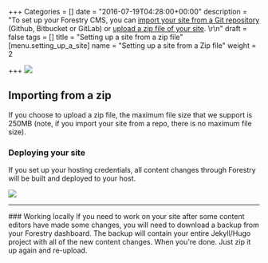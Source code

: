 +++
Categories = []
date = "2016-07-19T04:28:00+00:00"
description = "To set up your Forestry CMS, you can [import your site from a Git repository](/docs/setting-up-a-site/setting-up-a-site-from-a-git-repository/) (Github, Bitbucket or GitLab) or [upload a zip file of your site](/docs/setting-up-a-site/uploading-a-zip-file/).  \r\n"
draft = false
tags = []
title = "Setting up a site from a zip file"
[menu.setting_up_a_site]
name = "Setting up a site from a Zip file"
weight = 2

+++
<img src="/docs/forestryio/images/Screen Shot 2016-08-18 at 10.48.54 AM.png" class="large center">

## Importing from a zip

If you choose to upload a zip file, the maximum file size that we support is 250MB (note, if you import your site from a repo, there is no maximum file size).

### Deploying your site
If you set up your hosting credentials, all content changes through Forestry will be built and deployed to your host.

<img src="/docs/forestryio/images/download-backup-forestry.png" class="small right">
<hr>
### Working locally 
If you need to work on your site after some content editors have made some changes, you will need to download a backup from your Forestry dashboard. The backup will contain your entire Jekyll/Hugo project with all of the new content changes.  When you're done. Just  zip it up again and re-upload.